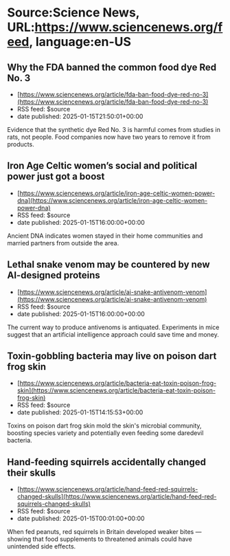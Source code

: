 # Source:Science News, URL:https://www.sciencenews.org/feed, language:en-US

## Why the FDA banned the common food dye Red No. 3
 - [https://www.sciencenews.org/article/fda-ban-food-dye-red-no-3](https://www.sciencenews.org/article/fda-ban-food-dye-red-no-3)
 - RSS feed: $source
 - date published: 2025-01-15T21:50:01+00:00

Evidence that the synthetic dye Red No. 3 is harmful comes from studies in rats, not people. Food companies now have two years to remove it from products.

## Iron Age Celtic women’s social and political power just got a boost
 - [https://www.sciencenews.org/article/iron-age-celtic-women-power-dna](https://www.sciencenews.org/article/iron-age-celtic-women-power-dna)
 - RSS feed: $source
 - date published: 2025-01-15T16:00:00+00:00

Ancient DNA indicates women stayed in their home communities and married partners from outside the area.

## Lethal snake venom may be countered by new AI-designed proteins
 - [https://www.sciencenews.org/article/ai-snake-antivenom-venom](https://www.sciencenews.org/article/ai-snake-antivenom-venom)
 - RSS feed: $source
 - date published: 2025-01-15T16:00:00+00:00

The current way to produce antivenoms is antiquated. Experiments in mice suggest that an artificial intelligence approach could save time and money.

## Toxin-gobbling bacteria may live on poison dart frog skin
 - [https://www.sciencenews.org/article/bacteria-eat-toxin-poison-frog-skin](https://www.sciencenews.org/article/bacteria-eat-toxin-poison-frog-skin)
 - RSS feed: $source
 - date published: 2025-01-15T14:15:53+00:00

Toxins on poison dart frog skin mold the skin's microbial community, boosting species variety and potentially even feeding some daredevil bacteria.

## Hand-feeding squirrels accidentally changed their skulls
 - [https://www.sciencenews.org/article/hand-feed-red-squirrels-changed-skulls](https://www.sciencenews.org/article/hand-feed-red-squirrels-changed-skulls)
 - RSS feed: $source
 - date published: 2025-01-15T00:01:00+00:00

When fed peanuts, red squirrels in Britain developed weaker bites — showing that food supplements to threatened animals could have unintended side effects.

